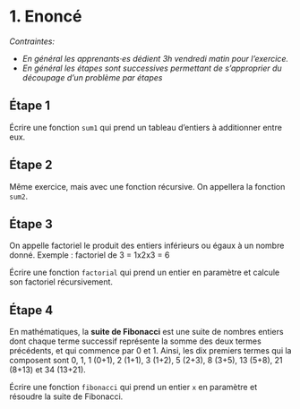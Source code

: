 # 1. Enoncé

*Contraintes:* 

- *En général les apprenants·es dédient 3h vendredi matin pour l’exercice.*
- *En général les étapes sont successives permettant de s’approprier du découpage d’un problème par étapes*

## Étape 1

Écrire une fonction `sum1` qui prend un tableau d’entiers à additionner entre eux.

## Étape 2

Même exercice, mais avec une fonction récursive. On appellera la fonction `sum2`.

## Étape 3

On appelle factoriel le produit des entiers inférieurs ou égaux à un nombre donné.
Exemple : factoriel de 3 = 1x2x3 = 6

Écrire une fonction `factorial` qui prend un entier en paramètre et calcule son factoriel récursivement.

## **Étape 4**

En mathématiques, la **suite de Fibonacci** est une suite de nombres entiers dont chaque terme successif représente la somme des deux termes précédents, et qui commence par 0 et 1. Ainsi, les dix premiers termes qui la composent sont 0, 1, 1 (0+1), 2 (1+1), 3 (1+2), 5 (2+3), 8 (3+5), 13 (5+8), 21 (8+13) et 34 (13+21).

Écrire une fonction `fibonacci` qui prend un entier `x` en paramètre et résoudre la suite de Fibonacci.
